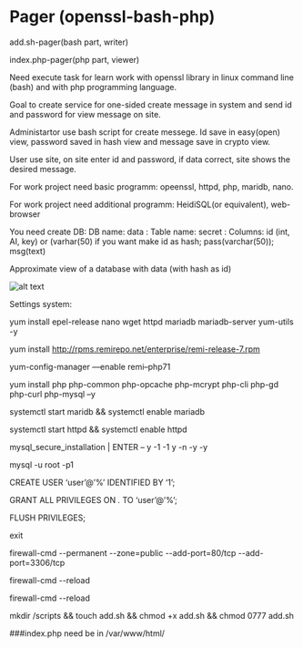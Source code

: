 # Pager (openssl-bash-php)

add.sh-pager(bash part, writer)

index.php-pager(php part, viewer)

Need execute task for learn work with openssl library  in linux command line (bash) and with php programming language. 

Goal to create service for one-sided create message in system and send id and password for view message on site.

Administartor use bash script for create messege. Id save in easy(open) view, password saved in hash view and message save in crypto view.

User use site, on site enter id and password, if data correct, site shows the desired message.

For work project need basic programm: opeenssl, httpd, php, maridb, nano.

For work project need additional programm: HeidiSQL(or equivalent), web-browser

You need create DB: DB name: data : Table name: secret : Columns: id (int, AI, key) or (varhar(50) if you want make id as hash; pass(varchar(50)); msg(text)

Approximate view of a database with data (with hash as id)

![alt text](https://bppk.info/pictures/dbcryptoexample.png)


Settings system:

yum install epel-release nano wget httpd mariadb mariadb-server yum-utils -y

yum install http://rpms.remirepo.net/enterprise/remi-release-7.rpm

yum-config-manager ––enable remi–php71

yum install php php-common php-opcache php-mcrypt php-cli php-gd php-curl php-mysql –y

systemctl start maridb && systemctl enable mariadb

systemctl start httpd && systemctl enable httpd

mysql_secure_installation | ENTER – y -1 -1 y -n -y -y 

mysql -u root -p1

CREATE USER ‘user’@’%’ IDENTIFIED BY ‘1’;

GRANT ALL PRIVILEGES ON *.* TO ‘user’@’%’;

FLUSH PRIVILEGES;

exit

firewall-cmd --permanent --zone=public --add-port=80/tcp --add-port=3306/tcp

firewall-cmd --reload

firewall-cmd --reload

mkdir /scripts && touch add.sh && chmod +x add.sh && chmod 0777 add.sh

###index.php need be in /var/www/html/
